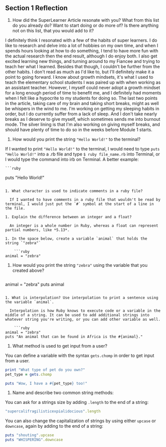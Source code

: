 ## Section 1 Reflection

1. How did the SuperLearner Article resonate with you? What from this list do you already do? Want to start doing or do more of? Is there anything not on this list, that you would add to it?

  I definitely think I resonated with a few of the habits of super learners. I do like to research and delve into a lot of hobbies on my own time, and when I spends hours looking at how to do something, I tend to have more fun with the actual research then the end result, although I do enjoy both. I also get excited learning new things, and turning around to my Fiancee and trying to teach her what I learned. Besides that though, I couldn't be further from the other habits. I don't read as much as I'd like to, but I'll definitely make it a point to going forward. I know about growth mindsets, it's what I used to teach the elementary school students I was paired up with when working as an assistant teacher. However, I myself could never adopt a growth mindset for a long enough period of time to benefit me, and I definitely had moments when I felt like a hypocrite to my students for doing so. The last two points in the article, taking care of my brain and taking short breaks, might as well be whispers in the wind to me. I'm working on getting my sleeping habits in order, but I do currently suffer from a lack of sleep. And I don't take nearly breaks as I deserve to give myself, which sometimes sends me into burnout mode. The silver lining is that I'm also working on giving myself breaks, and should have plenty of time to do so in the weeks before Module 1 starts.

1. How would you print the string `"Hello World!"` to the terminal?

  If I wanted to print ``"Hello World!"`` to the terminal, I would need to type `puts "Hello World!"` into a .rb file and type `$ ruby file_name.rb` into Terminal, or I would type the command into irb on Terminal. A better example:

    ```ruby
puts "Hello World!"
```

1. What character is used to indicate comments in a ruby file?

  If I wanted to have comments in a ruby file that wouldn't be read by terminal, I would just put the `#` symbol at the start of a line in the file.

1. Explain the difference between an integer and a float?

  An integer is a whole number in Ruby, whereas a float can represent partial numbers, like *5.13*.

1. In the space below, create a variable `animal` that holds the string `"zebra"`

    ```ruby
animal = "zebra"
```

1. How would you print the string `"zebra"` using the variable that you created above?

    ```ruby
animal = "zebra"
puts animal
```

1. What is interpolation? Use interpolation to print a sentence using the variable `animal`.

  Interpolation is how Ruby knows to execute code or a variable in the middle of a string. It can be used to add additional strings into whatever string you're writing, or you can add other variable as well.

    ```ruby
animal = "zebra"
puts "An animal that can be found in Africa is the #{animal}."
```

1. What method is used to get input from a user?

  You can define a variable with the syntax `gets.chomp` in order to get input from a user.
  ```ruby
  print "What type of pet do you own?"
  pet_type = gets.chomp

  puts "Wow, I have a #{pet_type} too!"
  ```
1. Name and describe two common string methods:

  You can ask for a strings size by adding `.length` to the end of a string:
  ```ruby
  "supercalifragilisticexpialidocious".length
  ```
  You can also change the capitalization of strings by using either `upcase` or `downcase`, again by adding to the end of a string:
  ```ruby
  puts "shouting".upcase
  puts "WHISPERING".downcase
  ```
